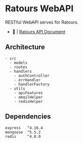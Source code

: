 # Ratours WebAPI

RESTful WebAPI serves for Ratours.

- 📕 | [Ratours API Document](https://d32e81bser4zmg.cloudfront.net/)

## Architecture

```
- src
  - models
  - routes
  - handlers
    - authController
    - errHandler
    - handlerFactory
  - utils
    - apiFeatures
    - emailHelper
    - redisHelper

```

## Dependencies

```
express   ^4.16.4
mongoose  ^5.5.2
redis     ^4.0.0
```
